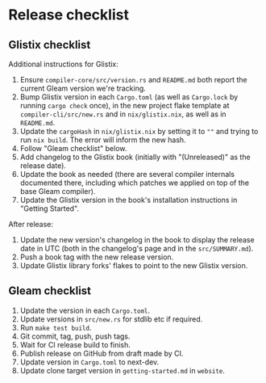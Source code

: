 # Release checklist

## Glistix checklist

Additional instructions for Glistix:


1. Ensure `compiler-core/src/version.rs` and `README.md` both report the current Gleam version we're tracking.
2. Bump Glistix version in each `Cargo.toml` (as well as `Cargo.lock` by running `cargo check` once), in the new project flake template at `compiler-cli/src/new.rs` and in `nix/glistix.nix`, as well as in `README.md`.
3. Update the `cargoHash` in `nix/glistix.nix` by setting it to `""` and trying to run `nix build`. The error will inform the new hash.
4. Follow "Gleam checklist" below.
5. Add changelog to the Glistix book (initially with "(Unreleased)" as the release date).
6. Update the book as needed (there are several compiler internals documented there, including which patches we applied on top of the base Gleam compiler).
7. Update the Glistix version in the book's installation instructions in "Getting Started".

After release:

1. Update the new version's changelog in the book to display the release date in UTC (both in the changelog's page and in the `src/SUMMARY.md`).
2. Push a book tag with the new release version.
3. Update Glistix library forks' flakes to point to the new Glistix version.

## Gleam checklist

1. Update the version in each `Cargo.toml`.
2. Update versions in `src/new.rs` for stdlib etc if required.
3. Run `make test build`.
4. Git commit, tag, push, push tags.
5. Wait for CI release build to finish.
6. Publish release on GitHub from draft made by CI.
7. Update version in `Cargo.toml` to next-dev.
8. Update clone target version in `getting-started.md` in `website`.
